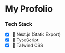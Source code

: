 # My Profolio

### Tech Stack

- [x] 🍇 Next.js (Static Export)
- [x] 🍒 TypeScript
- [x] 🍑 Tailwind CSS
